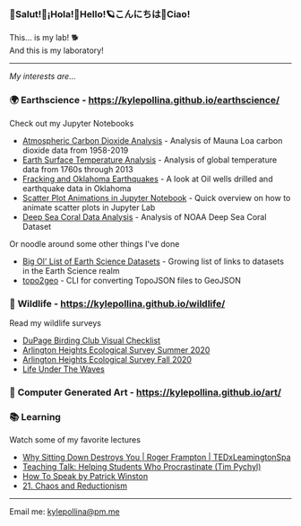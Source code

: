 
### 🦉Salut!🎢¡Hola!🛶Hello!🪐こんにちは💮Ciao!

This... is my lab! 🐕 <br>
And this is my laboratory!

----------

*My interests are...*

### 🌍 __Earthscience__ - https://kylepollina.github.io/earthscience/

Check out my Jupyter Notebooks
- [Atmospheric Carbon Dioxide Analysis](https://nbviewer.jupyter.org/github/kylepollina/earthscience/blob/master/notebooks/Atmospheric_CO2_Analysis/Atmospheric%20Carbon%20Dioxide%20Analysis.ipynb) - Analysis of Mauna Loa carbon dioxide data from 1958-2019
- [Earth Surface Temperature Analysis](https://nbviewer.jupyter.org/github/kylepollina/earthscience/blob/master/notebooks/Surface_Temperature_Analysis/Earth%20Surface%20Temperature%20Analysis.ipynb) - Analysis of global temperature data from 1760s through 2013
- [Fracking and Oklahoma Earthquakes](https://nbviewer.jupyter.org/github/kylepollina/earthscience/blob/master/notebooks/Fracking_and_Oklahoma_Quakes/Fracking_and_Oklahoma_Quakes%20main.ipynb) - A look at Oil wells drilled and earthquake data in Oklahoma
- [Scatter Plot Animations in Jupyter Notebook](https://nbviewer.jupyter.org/github/kylepollina/earthscience/blob/master/notebooks/Animating%20Matplotlib%20Scatter%20Plots%20in%20Jupyter%20Notebooks.ipynb) - Quick overview on how to animate scatter plots in Jupyter Lab
- [Deep Sea Coral Data Analysis](https://nbviewer.jupyter.org/github/kylepollina/earthscience/blob/master/notebooks/Coral%20Data/Deep%20Sea%20Coral.ipynb) - Analysis of NOAA Deep Sea Coral Dataset

Or noodle around some other things I've done
- [Big Ol' List of Earth Science Datasets](https://github.com/kylepollina/earthscience/blob/master/research/resources.md) - Growing list of links to
datasets in the Earth Science realm
- [topo2geo](https://github.com/kylepollina/topo2geo) - CLI for converting TopoJSON files to GeoJSON

### 🌱 __Wildlife__ - https://kylepollina.github.io/wildlife/
Read my wildlife surveys
- [DuPage Birding Club Visual Checklist](https://kylepollina.github.io/wildlife/dbc-checklist/)
- [Arlington Heights Ecological Survey Summer 2020](https://kylepollina.github.io/wildlife/index.html#summer-survey)
- [Arlington Heights Ecological Survey Fall 2020](https://kylepollina.github.io/wildlife/index.html#fall-survey)
- [Life Under The Waves](https://kylepollina.github.io/wildlife/index.html#life-under-the-waves)

### 🎨 __Computer Generated Art__ - https://kylepollina.github.io/art/

### 📚 __Learning__
Watch some of my favorite lectures
- [Why Sitting Down Destroys You | Roger Frampton | TEDxLeamingtonSpa](https://youtu.be/jOJLx4Du3vU)
- [Teaching Talk: Helping Students Who Procrastinate (Tim Pychyl)](https://youtu.be/mhFQA998WiA)
- [How To Speak by Patrick Winston](https://youtu.be/Unzc731iCUY)
- [21. Chaos and Reductionism](https://youtu.be/_njf8jwEGRo)

-------

Email me: kylepollina@pm.me

